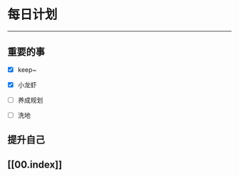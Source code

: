 
# 每日计划
---
## 重要的事

- [x]  keep~
- [x]  小龙虾
- [ ]  养成规划
- [ ] 洗地



## 提升自己

  



## [[00.index]]










